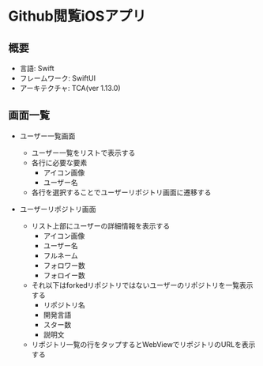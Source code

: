 # Github閲覧iOSアプリ

## 概要
- 言語: Swift
- フレームワーク: SwiftUI
- アーキテクチャ: TCA(ver 1.13.0)


## 画面一覧
- ユーザー一覧画面
    - ユーザー一覧をリストで表示する
    - 各行に必要な要素
        - アイコン画像
        - ユーザー名
    - 各行を選択することでユーザーリポジトリ画面に遷移する

- ユーザーリポジトリ画面
    - リスト上部にユーザーの詳細情報を表示する
        - アイコン画像
        - ユーザー名
        - フルネーム
        - フォロワー数
        - フォロイー数
    - それ以下はforkedリポジトリではないユーザーのリポジトリを一覧表示する
        - リポジトリ名
        - 開発言語
        - スター数
        - 説明文
    - リポジトリ一覧の行をタップするとWebViewでリポジトリのURLを表示する